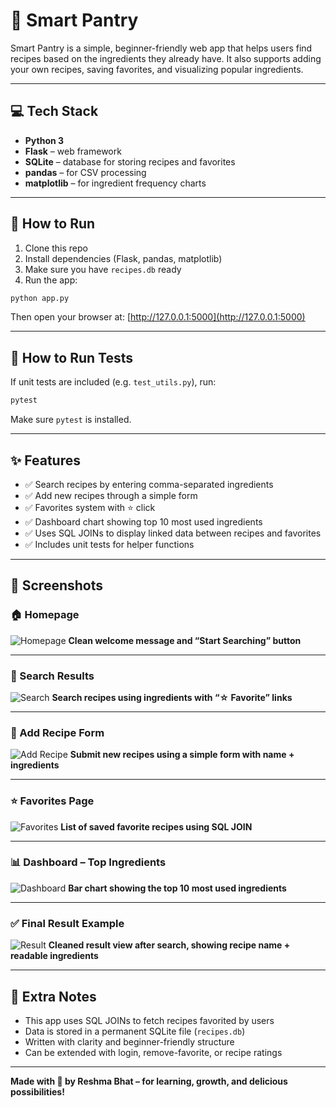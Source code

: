 # 🧠 Smart Pantry

Smart Pantry is a simple, beginner-friendly web app that helps users find recipes based on the ingredients they already have. It also supports adding your own recipes, saving favorites, and visualizing popular ingredients.

---

## 💻 Tech Stack

- **Python 3**
- **Flask** – web framework
- **SQLite** – database for storing recipes and favorites
- **pandas** – for CSV processing
- **matplotlib** – for ingredient frequency charts

---

## 🚀 How to Run

1. Clone this repo  
2. Install dependencies (Flask, pandas, matplotlib)
3. Make sure you have `recipes.db` ready  
4. Run the app:

```bash
python app.py
````

Then open your browser at:
[http://127.0.0.1:5000](http://127.0.0.1:5000)

---

## 🧪 How to Run Tests

If unit tests are included (e.g. `test_utils.py`), run:

```bash
pytest
```

Make sure `pytest` is installed.

---

## ✨ Features

* ✅ Search recipes by entering comma-separated ingredients
* ✅ Add new recipes through a simple form
* ✅ Favorites system with ⭐ click
* ✅ Dashboard chart showing top 10 most used ingredients
* ✅ Uses SQL JOINs to display linked data between recipes and favorites
* ✅ Includes unit tests for helper functions

---

## 📸 Screenshots

### 🏠 Homepage

![Homepage](screenshots/homepage.png)
**Clean welcome message and “Start Searching” button**

---

### 🔎 Search Results

![Search](screenshots/search_results.png)
**Search recipes using ingredients with “☆ Favorite” links**

---

### 📝 Add Recipe Form

![Add Recipe](screenshots/add_recipe.png)
**Submit new recipes using a simple form with name + ingredients**

---

### ⭐ Favorites Page

![Favorites](screenshots/favorites.png)
**List of saved favorite recipes using SQL JOIN**

---

### 📊 Dashboard – Top Ingredients

![Dashboard](screenshots/dashboard.png)
**Bar chart showing the top 10 most used ingredients**

---

### ✅ Final Result Example

![Result](screenshots/result.png)
**Cleaned result view after search, showing recipe name + readable ingredients**

---

## 🧩 Extra Notes

* This app uses SQL JOINs to fetch recipes favorited by users
* Data is stored in a permanent SQLite file (`recipes.db`)
* Written with clarity and beginner-friendly structure
* Can be extended with login, remove-favorite, or recipe ratings

---

**Made with 💚 by Reshma Bhat – for learning, growth, and delicious possibilities!**

